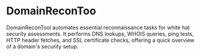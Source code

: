 # DomainReconToo
DomainReconTool automates essential reconnaissance tasks for white hat security assessments. It performs DNS lookups, WHOIS queries, ping tests, HTTP header fetches, and SSL certificate checks, offering a quick overview of a domain's security setup.
